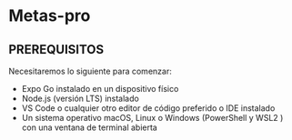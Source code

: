 # Metas-pro

## PREREQUISITOS 

  Necesitaremos lo siguiente para comenzar:

  - Expo Go instalado en un dispositivo físico
  - Node.js (versión LTS) instalado
  - VS Code o cualquier otro editor de código preferido o IDE instalado
  - Un sistema operativo macOS, Linux o Windows (PowerShell y WSL2 ) con una ventana de terminal abierta
